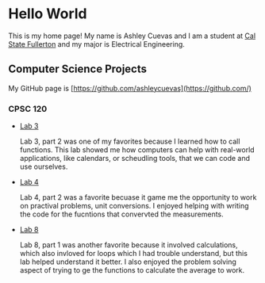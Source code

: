 # Hello World

This is my home page! My name is Ashley Cuevas and I am a student at [Cal State Fullerton](http://www.fullerton.edu/) and my major is Electrical Engineering.

## Computer Science Projects

My GitHub page is [https://github.com/ashleycuevas](https://github.com/)

### CPSC 120

* [Lab 3](https://github.com/cpsc-spring-2025/cpsc-120-lab-03-sam-ashley-andrew)
    
    Lab 3, part 2 was one of my favorites because I learned how to call functions.
    This lab showed me how computers can help with real-world applications, like
    calendars, or scheudling tools, that we can code and use ourselves.

* [Lab 4](https://github.com/cpsc-spring-2025/cpsc-120-lab-04-sam_ashley)

    Lab 4, part 2 was a favorite becuase it game me the opportunity to work on
    practival problems, unit conversions. I enjoyed helping with writing the
    code for the fucntions that convervted the measurements.

* [Lab 8](https://github.com/cpsc-spring-2025/cpsc-120-lab-08-ashley-and-gabriel-and-chris)

    Lab 8, part 1 was another favorite because it involved calculations, which also
    invloved for loops which I had trouble understand, but this lab helped understand
    it better. I also enjoyed the problem solving aspect of trying to ge the functions to
    calculate the average to work.

